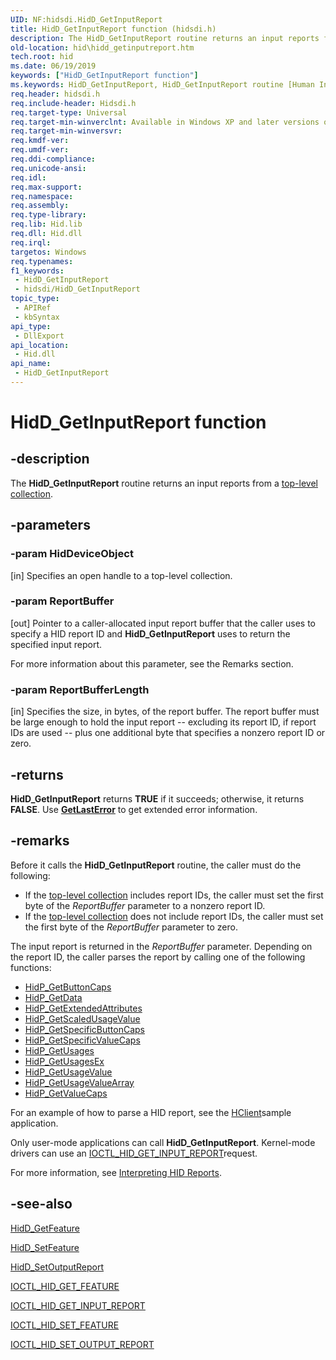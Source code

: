 ```yaml
---
UID: NF:hidsdi.HidD_GetInputReport
title: HidD_GetInputReport function (hidsdi.h)
description: The HidD_GetInputReport routine returns an input reports from a top-level collection.
old-location: hid\hidd_getinputreport.htm
tech.root: hid
ms.date: 06/19/2019
keywords: ["HidD_GetInputReport function"]
ms.keywords: HidD_GetInputReport, HidD_GetInputReport routine [Human Input Devices], hid.hidd_getinputreport, hidfunc_fdcd7a5b-6623-419f-abdf-de19370ee793.xml, hidsdi/HidD_GetInputReport
req.header: hidsdi.h
req.include-header: Hidsdi.h
req.target-type: Universal
req.target-min-winverclnt: Available in Windows XP and later versions of Windows.
req.target-min-winversvr: 
req.kmdf-ver: 
req.umdf-ver: 
req.ddi-compliance: 
req.unicode-ansi: 
req.idl: 
req.max-support: 
req.namespace: 
req.assembly: 
req.type-library: 
req.lib: Hid.lib
req.dll: Hid.dll
req.irql: 
targetos: Windows
req.typenames: 
f1_keywords:
 - HidD_GetInputReport
 - hidsdi/HidD_GetInputReport
topic_type:
 - APIRef
 - kbSyntax
api_type:
 - DllExport
api_location:
 - Hid.dll
api_name:
 - HidD_GetInputReport
---
```


# HidD_GetInputReport function

## -description

The **HidD_GetInputReport** routine returns an input reports from a [top-level collection](/windows-hardware/drivers/hid/top-level-collections).

## -parameters

### -param HidDeviceObject

[in]
 Specifies an open handle to a top-level collection.

### -param ReportBuffer

[out]
Pointer to a caller-allocated input report buffer that the caller uses to specify a HID report ID and **HidD_GetInputReport** uses to return the specified input report. 

For more information about this parameter, see the Remarks section.

### -param ReportBufferLength

[in]
Specifies the size, in bytes, of the report buffer. The report buffer must be large enough to hold the input report -- excluding its report ID, if report IDs are used -- plus one additional byte that specifies a nonzero report ID or zero.

## -returns

**HidD_GetInputReport** returns **TRUE** if it succeeds; otherwise, it returns **FALSE**. Use [**GetLastError**](/windows/win32/api/errhandlingapi/nf-errhandlingapi-getlasterror) to get extended error information.

## -remarks

Before it calls the **HidD_GetInputReport** routine, the caller must do the following:

- If the [top-level collection](/windows-hardware/drivers/hid/top-level-collections) includes report IDs, the caller must set the first byte of the *ReportBuffer* parameter to a nonzero report ID.
- If the [top-level collection](/windows-hardware/drivers/hid/top-level-collections) does not include report IDs, the caller must set the first byte of the *ReportBuffer* parameter to zero.

The input report is returned in the *ReportBuffer*  parameter. Depending on the report ID, the caller parses the report by calling one of the following functions:

- [HidP_GetButtonCaps](../hidpi/nf-hidpi-hidp_getbuttoncaps.md)
- [HidP_GetData](../hidpi/nf-hidpi-hidp_getdata.md)
- [HidP_GetExtendedAttributes](../hidpi/nf-hidpi-hidp_getextendedattributes.md)
- [HidP_GetScaledUsageValue](../hidpi/nf-hidpi-hidp_getscaledusagevalue.md)
- [HidP_GetSpecificButtonCaps](../hidpi/nf-hidpi-hidp_getspecificbuttoncaps.md)
- [HidP_GetSpecificValueCaps](../hidpi/nf-hidpi-hidp_getspecificvaluecaps.md)
- [HidP_GetUsages](../hidpi/nf-hidpi-hidp_getusages.md)
- [HidP_GetUsagesEx](../hidpi/nf-hidpi-hidp_getusagesex.md)
- [HidP_GetUsageValue](../hidpi/nf-hidpi-hidp_getusagevalue.md)
- [HidP_GetUsageValueArray](../hidpi/nf-hidpi-hidp_getusagevaluearray.md)
- [HidP_GetValueCaps](../hidpi/nf-hidpi-hidp_getvaluecaps.md)

For an example of how to parse a HID report, see the [HClient](/samples/microsoft/windows-driver-samples/hclient-sample-application/)sample application.

Only user-mode applications can call **HidD_GetInputReport**. Kernel-mode drivers can use an [IOCTL_HID_GET_INPUT_REPORT](../hidclass/ni-hidclass-ioctl_hid_get_input_report.md)request.

For more information, see [Interpreting HID Reports](/windows-hardware/drivers/hid/interpreting-hid-reports).

## -see-also

[HidD_GetFeature](./nf-hidsdi-hidd_getfeature.md)

[HidD_SetFeature](./nf-hidsdi-hidd_setfeature.md)

[HidD_SetOutputReport](./nf-hidsdi-hidd_setoutputreport.md)

[IOCTL_HID_GET_FEATURE](../hidclass/ni-hidclass-ioctl_hid_get_feature.md)

[IOCTL_HID_GET_INPUT_REPORT](../hidclass/ni-hidclass-ioctl_hid_get_input_report.md)

[IOCTL_HID_SET_FEATURE](../hidclass/ni-hidclass-ioctl_hid_set_feature.md)

[IOCTL_HID_SET_OUTPUT_REPORT](../hidclass/ni-hidclass-ioctl_hid_set_output_report.md)
